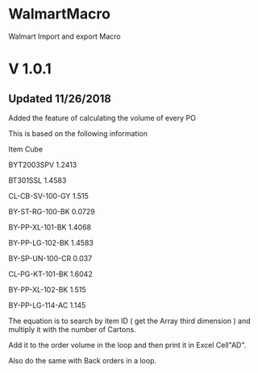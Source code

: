 # WalmartMacro
Walmart Import and export Macro
# V 1.0.1
## Updated 11/26/2018
Added the feature of calculating the volume of every PO

This is based on the following information

Item 	               Cube

BYT2003SPV	         1.2413

BT301SSL	           1.4583

CL-CB-SV-100-GY    	1.515

BY-ST-RG-100-BK    	0.0729

BY-PP-XL-101-BK   	1.4068

BY-PP-LG-102-BK	    1.4583

BY-SP-UN-100-CR	    0.037

CL-PG-KT-101-BK   	1.6042

BY-PP-XL-102-BK   	1.515

BY-PP-LG-114-AC	    1.145

The equation is to search by item ID ( get the Array third dimension ) and multiply it with the number of Cartons.

Add it to the order volume in the loop and then print it in Excel Cell"AD".

Also do the same with Back orders in a loop.

